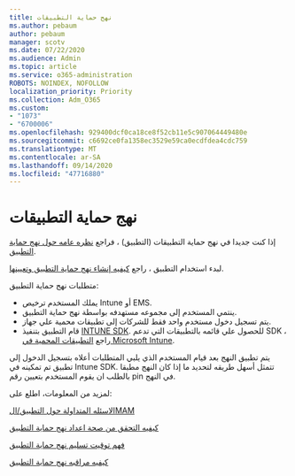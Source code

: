```yaml
---
title: نهج حماية التطبيقات
ms.author: pebaum
author: pebaum
manager: scotv
ms.date: 07/22/2020
ms.audience: Admin
ms.topic: article
ms.service: o365-administration
ROBOTS: NOINDEX, NOFOLLOW
localization_priority: Priority
ms.collection: Adm_O365
ms.custom:
- "1073"
- "6700006"
ms.openlocfilehash: 929400dcf0ca18ce8f52cb11e5c907064449480e
ms.sourcegitcommit: c6692ce0fa1358ec3529e59ca0ecdfdea4cdc759
ms.translationtype: MT
ms.contentlocale: ar-SA
ms.lasthandoff: 09/14/2020
ms.locfileid: "47716880"
---
```

# <a name="application-protection-policy"></a>نهج حماية التطبيقات

إذا كنت جديدا في نهج حماية التطبيقات (التطبيق) ، فراجع [نظره عامه حول نهج حماية التطبيق](https://docs.microsoft.com/intune/apps/app-protection-policy).

لبدء استخدام التطبيق ، راجع [كيفيه إنشاء نهج حماية التطبيق وتعيينها](https://docs.microsoft.com/intune/app-protection-policies).

متطلبات نهج حماية التطبيق:

- يملك المستخدم ترخيص Intune أو EMS.
- ينتمي المستخدم إلى مجموعه مستهدفه بواسطة نهج حماية التطبيق.
- يتم تسجيل دخول مستخدم واحد فقط للشركات إلى تطبيقات محمية علي جهاز.
- قام التطبيق بتنفيذ [INTUNE SDK](https://docs.microsoft.com/intune/app-sdk-get-started). للحصول علي قائمه بالتطبيقات التي تدعم SDK ، راجع [التطبيقات المحمية في Microsoft Intune](https://docs.microsoft.com/intune/apps-supported-intune-apps).

يتم تطبيق النهج بعد قيام المستخدم الذي يلبي المتطلبات أعلاه بتسجيل الدخول إلى تطبيق تم تمكينه في Intune SDK. تتمثل أسهل طريقه لتحديد ما إذا كان النهج مطبقا بالطلب ان يقوم المستخدم بتعيين رقم pin في النهج. 

لمزيد من المعلومات، اطلع على:

[الاسئله المتداولة حول التطبيق/الMAM](https://docs.microsoft.com/intune/apps/troubleshoot-mam)  

[كيفيه التحقق من صحة اعداد نهج حماية التطبيق](https://docs.microsoft.com/intune/app-protection-policies-validate)

[فهم توقيت تسليم نهج حماية التطبيق](https://docs.microsoft.com/intune/app-protection-policy-delivery)  

[كيفيه مراقبه نهج حماية التطبيق](https://docs.microsoft.com/intune/app-protection-policies-monitor)